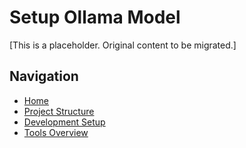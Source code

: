# Setup Ollama Model

[This is a placeholder. Original content to be migrated.]

## Navigation
- [Home](Home)
- [Project Structure](Project-Structure)
- [Development Setup](Development-Setup)
- [Tools Overview](Tools-Overview)
